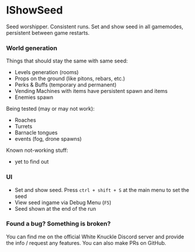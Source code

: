 # IShowSeed

Seed worshipper. Consistent runs. Set and show seed in all gamemodes, persistent between game restarts.

### World generation

Things that should stay the same with same seed:
- Levels generation (rooms)
- Props on the ground (like pitons, rebars, etc.)
- Perks & Buffs (temporary and permanent)
- Vending Machines with items have persistent spawn and items
- Enemies spawn

Being tested (may or may not work):
- Roaches
- Turrets
- Barnacle tongues
- events (fog, drone spawns)

Known not-working stuff:
- yet to find out

### UI

- Set and show seed. Press `ctrl + shift + S` at the main menu to set the seed
- View seed ingame via Debug Menu (`F5`)
- Seed shown at the end of the run

### Found a bug? Something is broken?

You can find me on the official White Knuckle Discord server and provide the info / request any features. You can also make PRs on GitHub.
